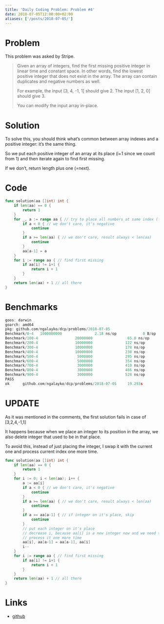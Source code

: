 ```yaml
---
title: 'Daily Coding Problem: Problem #4'
date: 2018-07-05T12:00:00+02:00
aliases: ['/posts/2018-07-05/']
---
```


# Problem

This problem was asked by Stripe.

> Given an array of integers, find the first missing positive integer in linear time and constant space. In other words, find the lowest positive integer that does not exist in the array. The array can contain duplicates and negative numbers as well.
>
> For example, the input [3, 4, -1, 1] should give 2. The input [1, 2, 0] should give 3.
>
> You can modify the input array in-place.

# Solution

To solve this, you should think what’s common between array indexes and a
positive integer: it’s the same thing.

So we put each positive integer of an
array at its place (i+1 since we count from 1) and then iterate again to find
first missing.

If we don’t, return length plus one (=next).

# Code

```go
func solution(aa []int) int {
	if len(aa) == 0 {
		return 1
	}
	for _, a := range aa { // try to place all numbers at same index (from 1)
		if a < 0 { // we don't care, it's negative
			continue
		}
		if a >= len(aa) { // we don't care, result always < len(aa)
			continue
		}
		aa[a-1] = a
	}
	for i := range aa { // find first missing
		if aa[i] != i+1 {
			return i + 1
		}
	}
	return len(aa) + 1 // all there
}
```

# Benchmarks

```go
goos: darwin
goarch: amd64
pkg: github.com/ngalayko/dcp/problems/2018-07-05
Benchmark/0-4   1000000000               2.18 ns/op            0 B/op          0 allocs/op
Benchmark/100-4                 20000000                65.0 ns/op             0 B/op          0 allocs/op
Benchmark/200-4                 10000000               122 ns/op               0 B/op          0 allocs/op
Benchmark/300-4                 10000000               178 ns/op               0 B/op          0 allocs/op
Benchmark/400-4                 10000000               238 ns/op               0 B/op          0 allocs/op
Benchmark/500-4                  5000000               295 ns/op               0 B/op          0 allocs/op
Benchmark/600-4                  5000000               354 ns/op               0 B/op          0 allocs/op
Benchmark/700-4                  3000000               410 ns/op               0 B/op          0 allocs/op
Benchmark/800-4                  3000000               466 ns/op               0 B/op          0 allocs/op
Benchmark/900-4                  3000000               528 ns/op               0 B/op          0 allocs/op
PASS
ok      github.com/ngalayko/dcp/problems/2018-07-05     19.293s
```

# UPDATE

As it was mentioned in the comments, the first solution fails in
case of [3,2,4,-1,1]

It happens because when we place an integer to its position in the array,
we also delete integer that used to be in that place.

To avoid this, instead of just placing the integer, I swap it with the current
one and process current index one more time.

```go
func solution(aa []int) int {
	if len(aa) == 0 {
		return 1
	}
	for i := 0; i < len(aa); i++ {
		a := aa[i]
		if a < 0 { // we don't care, it's negative
			continue
		}
		if a >= len(aa) { // we don't care, result always < len(aa)
			continue
		}
		if a == aa[a-1] { // if integer on it's place, skip
			continue
		}
		// put each integer on it's place
		// decrease i, because aa[i] is a new integer now and we need to
		// process it one more time
		aa[i], aa[a-1] = aa[a-1], aa[i]
		i--
	}
	for i := range aa { // find first missing
		if aa[i] != i+1 {
			return i + 1
		}
	}
	return len(aa) + 1 // all there
}
```

# Links

- [github](https://github.com/ngalayko/dcp/tree/master/problems/2018-07-05)

